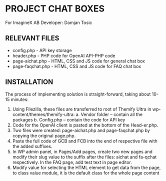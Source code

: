# PROJECT CHAT BOXES
For ImagineX AB
Developer: Damjan Tosic

## RELEVANT FILES
* config.php - API key storage
* header.php - PHP code for OpenAI API-PHP code
* page-aichat.php - HTML, CSS and JS code for general chat box
* page-faqchat.php - HTML, CSS and JS code for FAQ chat box

## INSTALLATION
The process of implementing solution is straight-forward, taking about 10-15 minutes:
1.	Using Filezilla, these files are transferred to root of Themify Ultra in wp-content/themes/themify-ultra:
a.	Vendor folder – contain all the packages
b.	Config.php – contain the code for API key
2.	Code for the OpenAI client is pasted at the bottom of the Head-er.php.
3.	Two files were created: page-aichat.php and page-faqchat.php by copying the original page.php. 
4.	Paste the full code of GCB and FCB into the end of respective file with the added suffixes.    
5.	In WP admin panel, in Pages/Add pages, create two new pages and modify their slug value to the suffix after the files: aichat and fa-qchat respectively. In the FAQ page, add test text in page editor.
6.	Modify value for selecting the HTML element to get data from the page, to class value module, it is the default class for the whole page content